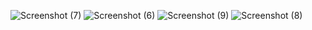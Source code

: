 ![Screenshot (7)](https://github.com/Aravind8281/Portfolio_Frontend/assets/95999211/448eb80d-d954-4ddb-9ea1-f8cccb3b2544)
![Screenshot (6)](https://github.com/Aravind8281/Portfolio_Frontend/assets/95999211/51045d50-866d-44bb-b726-7b85342307d5)
![Screenshot (9)](https://github.com/Aravind8281/Portfolio_Frontend/assets/95999211/d8a2df94-f18d-4c89-b46b-6818fcff9d79)
![Screenshot (8)](https://github.com/Aravind8281/Portfolio_Frontend/assets/95999211/faea3d74-cc5d-4f29-a318-220c22638ea7)

